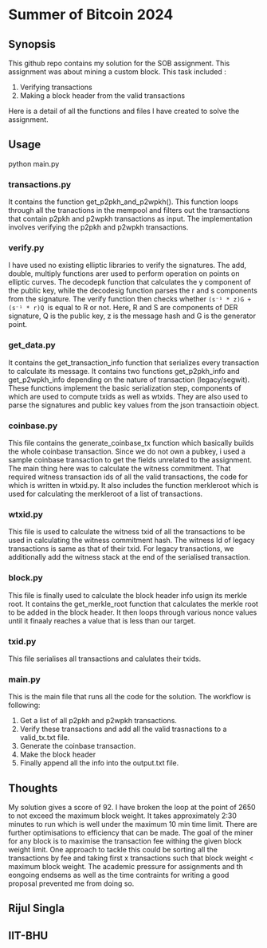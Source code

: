 # Summer of Bitcoin 2024

## Synopsis

This github repo contains my solution for the SOB assignment. This assignment was about mining a custom block. This task included :

1. Verifying transactions
2. Making a block header from the valid transactions

Here is a detail of all the functions and files I have created to solve the assignment.

## Usage

python main.py

### transactions.py

It contains the function get_p2pkh_and_p2wpkh(). This function loops through all the tranactions in the mempool and filters out the transactions that contain p2pkh and p2wpkh transactions as input. The implementation involves verifying the p2pkh and p2wpkh transactions.

### verify.py

I have used no existing elliptic libraries to verify the signatures. The add, double, multiply functions arer used to perform operation on points on elliptic curves. The decodepk function that calculates the y component of the public key, while the decodesig function parses the r and s components from the signature. The verify function then checks
whether `(s⁻¹ * z)G + (s⁻¹ * r)Q `is equal to R or not.
Here, R and S are components of DER signature, Q is the public key, z is the message hash and G is the generator point.

### get_data.py

It contains the get_transaction_info function that serializes every transaction to calculate its message. It contains two functions get_p2pkh_info and get_p2wpkh_info depending on the nature of transaction (legacy/segwit). These functions implement the basic serialization step, components of which are used to compute txids as well as wtxids.
They are also used to parse the signatures and public key values from the json transactioin object.

### coinbase.py

This file contains the generate_coinbase_tx function which basically builds the whole coinbase transaction. Since we do not own a pubkey, i used a sample coinbase transaction to get the fields unrelated to the assignment. The main thing here was to calculate the witness commitment. That required witness transaction ids of all the valid transactions, the code for which is written in wtxid.py. It also includes the function merkleroot which is used for calculating the merkleroot of a list of transactions.

### wtxid.py

This file is used to calculate the witness txid of all the transactions to be used in calculating the witness commitment hash. The witness Id of legacy transactions is same as that of their txid. For legacy transactions, we additionally add the witness stack at the end of the serialised transaction.

### block.py

This file is finally used to calculate the block header info usign its merkle root. It contains the get_merkle_root function that calculates the merkle root to be added in the block header. It then loops through various nonce values
until it finaaly reaches a value that is less than our target.

### txid.py

This file serialises all transactions and calulates their txids.

### main.py

This is the main file that runs all the code for the solution. The workflow is following:

1. Get a list of all p2pkh and p2wpkh transactions.
2. Verify these transactions and add all the valid trasnactions to a valid_tx.txt file.
3. Generate the coinbase transaction.
4. Make the block header
5. Finally append all the info into the output.txt file.

## Thoughts

My solution gives a score of 92. I have broken the loop at the point of 2650 to not exceed the maximum block weight. It takes approximately 2:30 minutes to run which is well under the maximum 10 min time limit. There are further optimisations to efficiency that can be made. The goal of the miner for any block is to maximise the transaction fee withing the given block weight limit. One approach to tackle this could be sorting all the transactions by fee and taking first x transactions such that block weight < maximum block weight. The academic pressure for assignments and th eongoing endsems as well as the time contraints for writing a good proposal prevented me from doing so.

## Rijul Singla

## IIT-BHU
